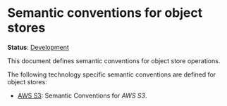 <!--- Hugo front matter used to generate the website version of this page:
linkTitle: Object stores
--->

# Semantic conventions for object stores

**Status**: [Development][DocumentStatus]

This document defines semantic conventions for object store operations.

The following technology specific semantic conventions are defined for object stores:

- [AWS S3](s3.md): Semantic Conventions for *AWS S3*.

[DocumentStatus]: https://opentelemetry.io/docs/specs/otel/document-status
